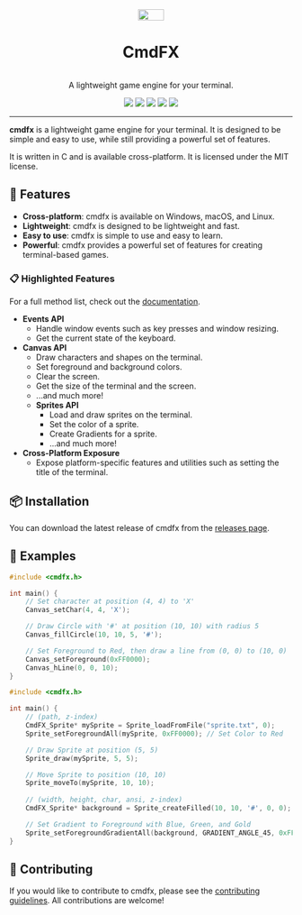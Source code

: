 <div style="display: flex; align-items: center; flex-direction: column;" align="center">
    <img align="center" style="align-self: center; max-width: 256px" src="https://cdn.gmitch215.xyz/cmdfx.png" width="30%" alt="" />
    <h1 style="text-align: center;">CmdFX</h1>
    <p style="text-align: center;">A lightweight game engine for your terminal.</p>
    <div align="center">
        <img src="https://img.shields.io/github/v/release/gmitch215/cmdfx">
        <img src="https://img.shields.io/github/downloads/gmitch215/cmdfx/total">
        <img src="https://img.shields.io/github/license/gmitch215/cmdfx">
        <img src="https://img.shields.io/github/stars/gmitch215/cmdfx?style=flat">
        <img src="https://img.shields.io/github/commit-activity/t/gmitch215/cmdfx?color=violet">
    </div>
</div>

---

**cmdfx** is a lightweight game engine for your terminal. It is designed to be simple and easy to use, while still providing a powerful set of features.

It is written in C and is available cross-platform. It is licensed under the MIT license.

## 🍎 Features

- **Cross-platform**: cmdfx is available on Windows, macOS, and Linux.
- **Lightweight**: cmdfx is designed to be lightweight and fast.
- **Easy to use**: cmdfx is simple to use and easy to learn.
- **Powerful**: cmdfx provides a powerful set of features for creating terminal-based games.

### 📋 Highlighted Features

For a full method list, check out the [documentation](https://gmitch215.github.io/cmdfx/).

- **Events API**
  - Handle window events such as key presses and window resizing.
  - Get the current state of the keyboard.
- **Canvas API**
  - Draw characters and shapes on the terminal.
  - Set foreground and background colors.
  - Clear the screen.
  - Get the size of the terminal and the screen.
  - ...and much more!
  - **Sprites API**
    - Load and draw sprites on the terminal.
    - Set the color of a sprite.
    - Create Gradients for a sprite.
    - ...and much more!
- **Cross-Platform Exposure**
  - Expose platform-specific features and utilities such as setting the title of the terminal.

## 📦 Installation

You can download the latest release of cmdfx from the [releases page](https://github.com/gmitch215/cmdfx/releases).

## 🚀 Examples

```c
#include <cmdfx.h>

int main() {
    // Set character at position (4, 4) to 'X'
    Canvas_setChar(4, 4, 'X');

    // Draw Circle with '#' at position (10, 10) with radius 5
    Canvas_fillCircle(10, 10, 5, '#');

    // Set Foreground to Red, then draw a line from (0, 0) to (10, 0)
    Canvas_setForeground(0xFF0000);
    Canvas_hLine(0, 0, 10);
}

```

```c
#include <cmdfx.h>

int main() {
    // (path, z-index)
    CmdFX_Sprite* mySprite = Sprite_loadFromFile("sprite.txt", 0);
    Sprite_setForegroundAll(mySprite, 0xFF0000); // Set Color to Red

    // Draw Sprite at position (5, 5)   
    Sprite_draw(mySprite, 5, 5);

    // Move Sprite to position (10, 10)
    Sprite_moveTo(mySprite, 10, 10);
    
    // (width, height, char, ansi, z-index)
    CmdFX_Sprite* background = Sprite_createFilled(10, 10, '#', 0, 0);

    // Set Gradient to Foreground with Blue, Green, and Gold
    Sprite_setForegroundGradientAll(background, GRADIENT_ANGLE_45, 0xFF0000, 0x00FF00, 0xFFD700);
}

```

## 📝 Contributing

If you would like to contribute to cmdfx, please see the [contributing guidelines](CONTRIBUTING.md). All contributions are welcome!
